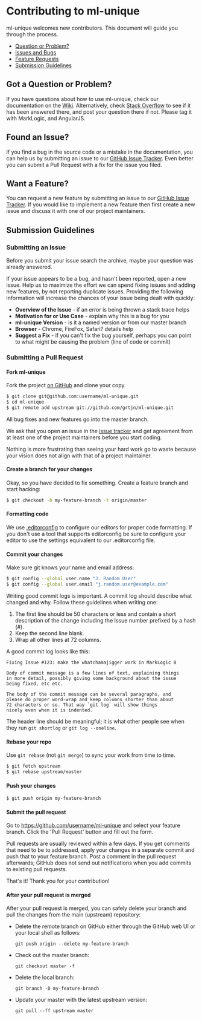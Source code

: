 # Contributing to ml-unique

ml-unique welcomes new contributors. This document will guide you
through the process.

 - [Question or Problem?](#question)
 - [Issues and Bugs](#issue)
 - [Feature Requests](#feature)
 - [Submission Guidelines](#submit)
 
## <a name="question"></a> Got a Question or Problem?

If you have questions about how to use ml-unique, check our documentation on the [Wiki][wiki]. Alternatively, check [Stack Overflow][mlstack] to see if it has been answered there, and post your question there if not. Please tag it with MarkLogic, and AngularJS.

## <a name="issue"></a> Found an Issue?

If you find a bug in the source code or a mistake in the documentation, you can help us by
submitting an issue to our [GitHub Issue Tracker][issue tracker]. Even better you can submit a Pull Request
with a fix for the issue you filed.

## <a name="feature"></a> Want a Feature?

You can request a new feature by submitting an issue to our [GitHub Issue Tracker][issue tracker].  If you
would like to implement a new feature then first create a new issue and discuss it with one of our
project maintainers.

## <a name="submit"></a> Submission Guidelines

### Submitting an Issue

Before you submit your issue search the archive, maybe your question was already answered.

If your issue appears to be a bug, and hasn't been reported, open a new issue.
Help us to maximize the effort we can spend fixing issues and adding new
features, by not reporting duplicate issues.  Providing the following information will increase the
chances of your issue being dealt with quickly:

* **Overview of the Issue** - if an error is being thrown a stack trace helps
* **Motivation for or Use Case** - explain why this is a bug for you
* **ml-unique Version** - is it a named version or from our master branch
* **Browser** - Chrome, FireFox, Safari? details help
* **Suggest a Fix** - if you can't fix the bug yourself, perhaps you can point to what might be
  causing the problem (line of code or commit)

### Submitting a Pull Request

#### Fork ml-unique

Fork the project [on GitHub](https://github.com/grtjn/ml-unique/fork) and clone
your copy.

```sh
$ git clone git@github.com:username/ml-unique.git
$ cd ml-unique
$ git remote add upstream git://github.com/grtjn/ml-unique.git
```

All bug fixes and new features go into the master branch.

We ask that you open an issue in the [issue tracker][] and get agreement from
at least one of the project maintainers before you start coding.

Nothing is more frustrating than seeing your hard work go to waste because
your vision does not align with that of a project maintainer.

#### Create a branch for your changes

Okay, so you have decided to fix something. Create a feature branch
and start hacking:

```sh
$ git checkout -b my-feature-branch -t origin/master
```

#### Formatting code

We use [.editorconfig][] to configure our editors for proper code formatting. If you don't
use a tool that supports editorconfig be sure to configure your editor to use the settings
equivalent to our .editorconfig file.

#### Commit your changes

Make sure git knows your name and email address:

```sh
$ git config --global user.name "J. Random User"
$ git config --global user.email "j.random.user@example.com"
```

Writing good commit logs is important. A commit log should describe what
changed and why. Follow these guidelines when writing one:

1. The first line should be 50 characters or less and contain a short
   description of the change including the Issue number prefixed by a hash (#).
2. Keep the second line blank.
3. Wrap all other lines at 72 columns.

A good commit log looks like this:

```
Fixing Issue #123: make the whatchamajigger work in MarkLogic 8

Body of commit message is a few lines of text, explaining things
in more detail, possibly giving some background about the issue
being fixed, etc etc.

The body of the commit message can be several paragraphs, and
please do proper word-wrap and keep columns shorter than about
72 characters or so. That way `git log` will show things
nicely even when it is indented.
```

The header line should be meaningful; it is what other people see when they
run `git shortlog` or `git log --oneline`.

#### Rebase your repo

Use `git rebase` (not `git merge`) to sync your work from time to time.

```sh
$ git fetch upstream
$ git rebase upstream/master
```

#### Push your changes

```sh
$ git push origin my-feature-branch
```

#### Submit the pull request

Go to https://github.com/username/ml-unique and select your feature branch. Click
the 'Pull Request' button and fill out the form.

Pull requests are usually reviewed within a few days. If you get comments
that need to be to addressed, apply your changes in a separate commit and push that to your
feature branch. Post a comment in the pull request afterwards; GitHub does
not send out notifications when you add commits to existing pull requests.

That's it! Thank you for your contribution!

#### After your pull request is merged

After your pull request is merged, you can safely delete your branch and pull the changes
from the main (upstream) repository:

* Delete the remote branch on GitHub either through the GitHub web UI or your local shell as follows:

    ```shell
    git push origin --delete my-feature-branch
    ```

* Check out the master branch:

    ```shell
    git checkout master -f
    ```

* Delete the local branch:

    ```shell
    git branch -D my-feature-branch
    ```

* Update your master with the latest upstream version:

    ```shell
    git pull --ff upstream master
    ```

[wiki]: https://github.com/grtjn/ml-unique/wiki
[mlstack]: http://stackoverflow.com/questions/tagged/marklogic
[issue tracker]: https://github.com/grtjn/ml-unique/issues
[.editorconfig]: http://editorconfig.org/